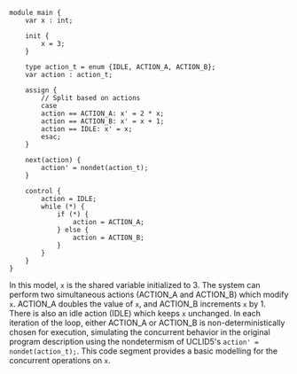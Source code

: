 ```
module main {
    var x : int;

    init {
        x = 3;
    }

    type action_t = enum {IDLE, ACTION_A, ACTION_B};
    var action : action_t;

    assign {
        // Split based on actions
        case 
        action == ACTION_A: x' = 2 * x;
        action == ACTION_B: x' = x + 1;
        action == IDLE: x' = x;
        esac;
    }

    next(action) {
        action' = nondet(action_t);
    }

    control {
        action = IDLE;
        while (*) {
            if (*) {
                action = ACTION_A;
            } else {
                action = ACTION_B;
            }
        }
    }
}
```
In this model, `x` is the shared variable initialized to 3. The system can perform two simultaneous actions (ACTION_A and ACTION_B) which modify `x`. ACTION_A doubles the value of `x`, and ACTION_B increments `x` by 1. There is also an idle action (IDLE) which keeps `x` unchanged. In each iteration of the loop, either ACTION_A or ACTION_B is non-deterministically chosen for execution, simulating the concurrent behavior in the original program description using the nondetermism of UCLID5's `action' = nondet(action_t);`. This code segment provides a basic modelling for the concurrent operations on `x`.